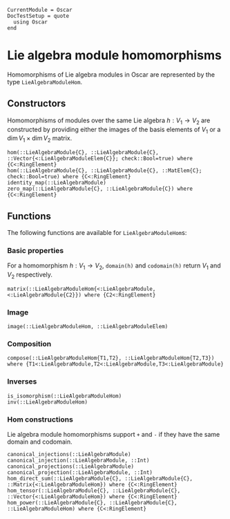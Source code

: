 ```@meta
CurrentModule = Oscar
DocTestSetup = quote
  using Oscar
end
```

# Lie algebra module homomorphisms

Homomorphisms of Lie algebra modules in Oscar are represented by the type
`LieAlgebraModuleHom`.

## Constructors

Homomorphisms of modules over the same Lie algebra
$h: V_1 \to V_2$ are constructed by providing either the images of the basis elements of $V_1$
or a $\dim V_1 \times \dim V_2$ matrix.

```@docs
hom(::LieAlgebraModule{C}, ::LieAlgebraModule{C}, ::Vector{<:LieAlgebraModuleElem{C}}; check::Bool=true) where {C<:RingElement}
hom(::LieAlgebraModule{C}, ::LieAlgebraModule{C}, ::MatElem{C}; check::Bool=true) where {C<:RingElement}
identity_map(::LieAlgebraModule)
zero_map(::LieAlgebraModule{C}, ::LieAlgebraModule{C}) where {C<:RingElement}
```

## Functions

The following functions are available for `LieAlgebraModuleHom`s:

### Basic properties
For a homomorphism $h: V_1 \to V_2$, `domain(h)` and `codomain(h)` return $V_1$ and $V_2$ respectively.

```@docs
matrix(::LieAlgebraModuleHom{<:LieAlgebraModule,<:LieAlgebraModule{C2}}) where {C2<:RingElement}
```

### Image
```@docs
image(::LieAlgebraModuleHom, ::LieAlgebraModuleElem)
```

### Composition
```@docs
compose(::LieAlgebraModuleHom{T1,T2}, ::LieAlgebraModuleHom{T2,T3}) where {T1<:LieAlgebraModule,T2<:LieAlgebraModule,T3<:LieAlgebraModule}
```

### Inverses
```@docs
is_isomorphism(::LieAlgebraModuleHom)
inv(::LieAlgebraModuleHom)
```

### Hom constructions
Lie algebra module homomorphisms support `+` and `-` if they have the same domain and codomain.

```@docs
canonical_injections(::LieAlgebraModule)
canonical_injection(::LieAlgebraModule, ::Int)
canonical_projections(::LieAlgebraModule)
canonical_projection(::LieAlgebraModule, ::Int)
hom_direct_sum(::LieAlgebraModule{C}, ::LieAlgebraModule{C}, ::Matrix{<:LieAlgebraModuleHom}) where {C<:RingElement}
hom_tensor(::LieAlgebraModule{C}, ::LieAlgebraModule{C}, ::Vector{<:LieAlgebraModuleHom}) where {C<:RingElement}
hom_power(::LieAlgebraModule{C}, ::LieAlgebraModule{C}, ::LieAlgebraModuleHom) where {C<:RingElement}
```
